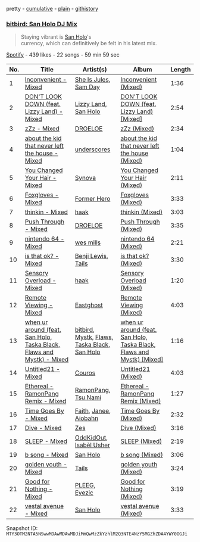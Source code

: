 pretty - [cumulative](/playlists/cumulative/37i9dQZF1DWSuY39HFW8J1.md) - [plain](/playlists/plain/37i9dQZF1DWSuY39HFW8J1) - [githistory](https://github.githistory.xyz/mackorone/spotify-playlist-archive/blob/main/playlists/plain/37i9dQZF1DWSuY39HFW8J1)

### [bitbird: San Holo DJ Mix](https://open.spotify.com/playlist/37i9dQZF1DWSuY39HFW8J1)

> Staying vibrant is <a href="spotify:artist:0jNDKefhfSbLR9sFvcPLHo">San Holo</a>'s<br/> currency, which can definitively be felt in his latest mix.

[Spotify](https://open.spotify.com/user/spotify) - 439 likes - 22 songs - 59 min 59 sec

| No. | Title | Artist(s) | Album | Length |
|---|---|---|---|---|
| 1 | [Inconvenient \- Mixed](https://open.spotify.com/track/4ySOkTEtmIEUTrxMTuBQ6C) | [She Is Jules](https://open.spotify.com/artist/4XZ25UyxKA59Pi3d8WV379), [Sam Day](https://open.spotify.com/artist/2PY7Tnti22LPC3beiiqN1U) | [Inconvenient \(Mixed\)](https://open.spotify.com/album/4nx4cK25GzeoAiS1jiziNw) | 1:36 |
| 2 | [DON'T LOOK DOWN \(feat\. Lizzy Land\) \- Mixed](https://open.spotify.com/track/30YD7MPgvLZmMlcfJuoCzx) | [Lizzy Land](https://open.spotify.com/artist/1Cg7AdS9hOJBqmGUdbQ6Ux), [San Holo](https://open.spotify.com/artist/0jNDKefhfSbLR9sFvcPLHo) | [DON'T LOOK DOWN \(feat\. Lizzy Land\) \[Mixed\]](https://open.spotify.com/album/23ggfwBstJ8scAgLPMMpmm) | 2:54 |
| 3 | [zZz \- Mixed](https://open.spotify.com/track/4LV8r7ZRtxLp77AZqYNXIS) | [DROELOE](https://open.spotify.com/artist/0u18Cq5stIQLUoIaULzDmA) | [zZz \(Mixed\)](https://open.spotify.com/album/7xBJaoic3zDYj1aiLuQXvE) | 2:34 |
| 4 | [about the kid that never left the house \- Mixed](https://open.spotify.com/track/7Ag1bcfhm9hJdjSxzTqfMU) | [underscores](https://open.spotify.com/artist/7HfUJxeVTgrvhk0eWHFzV7) | [about the kid that never left the house \(Mixed\)](https://open.spotify.com/album/2rAzhoUW0aLEAtJQBTlDwp) | 1:04 |
| 5 | [You Changed Your Hair \- Mixed](https://open.spotify.com/track/6PCMEzk07V1Vzcn8GISVQX) | [Synova](https://open.spotify.com/artist/0nZkBPxczfHoKnG6SKOHFd) | [You Changed Your Hair \(Mixed\)](https://open.spotify.com/album/5x4WRIqsc30gJsjTzLACLo) | 2:11 |
| 6 | [Foxgloves \- Mixed](https://open.spotify.com/track/1y4Dx8zvMQGkKZRSYnN48d) | [Former Hero](https://open.spotify.com/artist/77WqTzN8g3Wr9PeVFoG3Mm) | [Foxgloves \(Mixed\)](https://open.spotify.com/album/18GuyNktMfsdwBpUdhvxhv) | 3:33 |
| 7 | [thinkin \- Mixed](https://open.spotify.com/track/5kEVTJAnuLpHtWUHAkWrJC) | [haak](https://open.spotify.com/artist/1OUrdQZBdpVBqO2khkV6BU) | [thinkin \(Mixed\)](https://open.spotify.com/album/4TlI8DXQhH6k2v7pFj6uok) | 3:03 |
| 8 | [Push Through \- Mixed](https://open.spotify.com/track/5qYYuqJudpku8Yw5AF9MWE) | [DROELOE](https://open.spotify.com/artist/0u18Cq5stIQLUoIaULzDmA) | [Push Through \(Mixed\)](https://open.spotify.com/album/1l1OAnt0MwDpk6uaseVYea) | 3:35 |
| 9 | [nintendo 64 \- Mixed](https://open.spotify.com/track/2NBrdqPSma5Qo7kG04OJeY) | [wes mills](https://open.spotify.com/artist/0EuHfcxMPDNkOjGVF4e1KT) | [nintendo 64 \(Mixed\)](https://open.spotify.com/album/7FdyIp5vCaZHeqtsTAhijF) | 2:21 |
| 10 | [is that ok? \- Mixed](https://open.spotify.com/track/4JwAHUC4Cnqr3mlXbVkaSy) | [Benji Lewis](https://open.spotify.com/artist/1BPsbKiNgav1TY1ITIU8C5), [Tails](https://open.spotify.com/artist/007nYTXRhZJUZGH7ct5Y3v) | [is that ok? \(Mixed\)](https://open.spotify.com/album/2pTWJLRs78pQLUoI5CkLLN) | 3:30 |
| 11 | [Sensory Overload \- Mixed](https://open.spotify.com/track/46K6cpgLZ0yNzBATTzfjza) | [haak](https://open.spotify.com/artist/1OUrdQZBdpVBqO2khkV6BU) | [Sensory Overload \(Mixed\)](https://open.spotify.com/album/6gstT00rVKifmTFDvPjfuM) | 1:20 |
| 12 | [Remote Viewing \- Mixed](https://open.spotify.com/track/3nb25pDeGEVzTYftXDpM1u) | [Eastghost](https://open.spotify.com/artist/4B7EVtenNIwOUxmQ5o5GNv) | [Remote Viewing \(Mixed\)](https://open.spotify.com/album/3oeVP4emxGHcmj0EhoUC02) | 4:03 |
| 13 | [when ur around \(feat\. San Holo, Taska Black, Flaws and Mystk\) \- Mixed](https://open.spotify.com/track/3Rys8su8r72UxqrRpGqf9C) | [bitbird](https://open.spotify.com/artist/5kjwoDHpBOfrhshzG0YGXM), [Mystk](https://open.spotify.com/artist/0moaZluSPSmItGqUCUotxT), [Flaws](https://open.spotify.com/artist/0DX1pMk1b22S536hNGtFDY), [Taska Black](https://open.spotify.com/artist/3XFcu2NnGWceLNdxRCfYH3), [San Holo](https://open.spotify.com/artist/0jNDKefhfSbLR9sFvcPLHo) | [when ur around \(feat\. San Holo, Taska Black, Flaws and Mystk\) \[Mixed\]](https://open.spotify.com/album/6hiIbIAEFrVBqmwJ6AgFdy) | 1:16 |
| 14 | [Untitled21 \- Mixed](https://open.spotify.com/track/6Ow1Ru8fmSzrLL5zFu0uJx) | [Couros](https://open.spotify.com/artist/7g0azP1aJBtmhhOk00SpIM) | [Untitled21 \(Mixed\)](https://open.spotify.com/album/1Eg42MJs0qz2LIY6ikFtBF) | 4:03 |
| 15 | [Ethereal \- RamonPang Remix \- Mixed](https://open.spotify.com/track/4IJe6yZGWcdcjl5tgOe1mp) | [RamonPang](https://open.spotify.com/artist/5rgp60RQWM2lsyrHloYD7D), [Tsu Nami](https://open.spotify.com/artist/3jdMkaMs7875drsoUevvyu) | [Ethereal \- RamonPang Remix \(Mixed\)](https://open.spotify.com/album/7qbYahcFkz4xdcc0PaadYy) | 1:27 |
| 16 | [Time Goes By \- Mixed](https://open.spotify.com/track/6mDA0eV8lrz7iUghLliQVn) | [Faith](https://open.spotify.com/artist/0q8z4y0Kp5CxKeYhC6SeEX), [Janee](https://open.spotify.com/artist/4pFNPXd2phUG2uqeSlc8oC), [Aiobahn](https://open.spotify.com/artist/3AMFQZ3Tt549kShRG2IBYT) | [Time Goes By \(Mixed\)](https://open.spotify.com/album/33OXyACjOD6ybP83pMGtz6) | 2:32 |
| 17 | [Dive \- Mixed](https://open.spotify.com/track/2FFn8m1aZpyrf8xIntaejy) | [Zes](https://open.spotify.com/artist/71xwQBpvIGWm4oo7Cx5jli) | [Dive \(Mixed\)](https://open.spotify.com/album/4aWIpC98cZ1d0VFUJ0jEKw) | 3:16 |
| 18 | [SLEEP \- Mixed](https://open.spotify.com/track/0UlDFMdFXDS0PnvTG69flN) | [OddKidOut](https://open.spotify.com/artist/6l6zabESz1QE4me8Cz3uux), [Isabèl Usher](https://open.spotify.com/artist/66Q9dkZ7EXdwU2h6tEkUdC) | [SLEEP \(Mixed\)](https://open.spotify.com/album/6h0zT84T8HGJLkEQsRbnIy) | 2:19 |
| 19 | [b song \- Mixed](https://open.spotify.com/track/1TELTkWdVb2hx5PrFgIqnp) | [San Holo](https://open.spotify.com/artist/0jNDKefhfSbLR9sFvcPLHo) | [b song \(Mixed\)](https://open.spotify.com/album/5zA9IFk3GhKR5rBrlZ72Yt) | 3:06 |
| 20 | [golden youth \- Mixed](https://open.spotify.com/track/54dVS7iILkJy1nxcPciIiR) | [Tails](https://open.spotify.com/artist/007nYTXRhZJUZGH7ct5Y3v) | [golden youth \(Mixed\)](https://open.spotify.com/album/7HZx5yKcgN8iQnkC00529d) | 3:24 |
| 21 | [Good for Nothing \- Mixed](https://open.spotify.com/track/3lpgbD6I8ZCV3ECiXOJuG7) | [PLEEG](https://open.spotify.com/artist/3MkeTsrl25IDTkRHOLLU5R), [Eyezic](https://open.spotify.com/artist/1mUQNkBHUAOOesB3vc9p97) | [Good for Nothing \(Mixed\)](https://open.spotify.com/album/2g8rVj8JZQMahfXVhFSQQr) | 3:19 |
| 22 | [vestal avenue \- Mixed](https://open.spotify.com/track/1zEsI234eysELrn4SQNJ5U) | [San Holo](https://open.spotify.com/artist/0jNDKefhfSbLR9sFvcPLHo) | [vestal avenue \(Mixed\)](https://open.spotify.com/album/1jnoIrGDQaFFMyDe14KGiC) | 3:33 |

Snapshot ID: `MTY3OTM2NTA5NSwwMDAwMDAwMDJiMmQwMzZkYzhlM2Q3NTE4NzY5MGZhZDA4YWY0OGJi`
